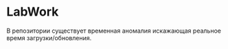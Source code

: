 # LabWork
В репозитории существует временная аномалия искажающая реальное время загрузки/обновления.

